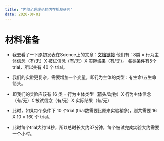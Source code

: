 ```yaml
---
title: "内隐心理理论的内在机制研究"
date: 2020-09-01
---
```


# 材料准备

- 我去看了一下原初发表在Science上的文章：[文档链接](https://science.sciencemag.org/content/sci/suppl/2010/12/20/330.6012.1830.DC1/Kovacs_SOM.pdf)
他们有：8类 =  行为主体信念（有/无）X 被试信念（有/无）X  实际结果（有/无）。
每类条件有5个trial，所以共有 40 个 trial。

- 我们的实验更复杂，需要增加一个变量，即行为主体的类型：有生命/五生命箭头。
- 即我们的实验应该有 16 类 = 行为主体类型（箭头/动物）X 行为主体信念（有/无）X 被试信念（有/无）X  实际结果（有/无）
- 此时，如果每个条件下  10  个trial (trial数需要比原来实验稍多)，则共需要 16 X 10 = 160 个 trial。

- 此时每个trial大约14秒，所以总时长大约37分钟，每个被试完成实验大约需要一个小时。